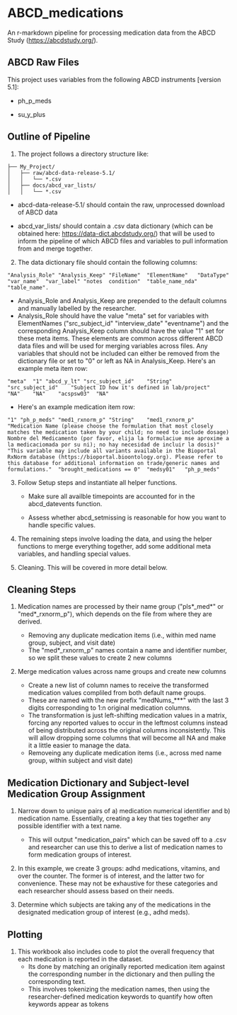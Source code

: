 # ABCD_medications
An r-markdown pipeline for processing medication data from the ABCD Study (https://abcdstudy.org/).

## ABCD Raw Files ##
This project uses variables from the following ABCD instruments [version 5.1]:

- ph_p_meds

- su_y_plus

## Outline of Pipeline ##
1. The project follows a directory structure like:

```
├── My_Project/
│   ├── raw/abcd-data-release-5.1/
│   │   └── *.csv
│   ├── docs/abcd_var_lists/
│   │   └── *.csv
```

- abcd-data-release-5.1/ should contain the raw, unprocessed download of ABCD data
  
- abcd\_var\_lists/ should contain a .csv data dictionary (which can be obtained here: https://data-dict.abcdstudy.org/) that will be used to inform the pipeline of which ABCD files and variables to pull information from and merge together.
	
2. The data dictionary file should contain the following columns: 
```
"Analysis_Role"	"Analysis_Keep"	"FileName"	"ElementName"	"DataType"	"var_name"	"var_label"	"notes	condition"	"table_name_nda"	"table_name".
```

- Analysis_Role and Analysis_Keep are prepended to the default columns and manually labelled by the researcher.
- Analysis_Role should have the value "meta" set for variables with ElementNames ("src_subject_id"	"interview_date"	"eventname") and the corresponding Analysis_Keep column should have the value "1" set for these meta items. These elements are common across different ABCD data files and will be used for merging variables across files. Any variables that should not be included can either be removed from the dictionary file or set to "0" or left as NA in Analysis_Keep. Here's an example meta item row:

```
"meta"	"1"	"abcd_y_lt"	"src_subject_id"	"String"	"src_subject_id"	"Subject ID how it's defined in lab/project"	"NA"	"NA"	"acspsw03"	"NA"
```

- Here's an example medication item row:

```
"1"	"ph_p_meds"	"med1_rxnorm_p"	"String"	"med1_rxnorm_p"	"Medication Name (please choose the formulation that most closely matches the medication taken by your child; no need to include dosage)  Nombre del Medicamento (por favor, elija la formulaciue mse aproxime a la medicaciomada por su ni); no hay necesidad de incluir la dosis)"	"This variable may include all variants available in the Bioportal RxNorm database (https://bioportal.bioontology.org). Please refer to this database for additional information on trade/generic names and formulations."	"brought_medications == 0"	"medsy01"	"ph_p_meds"
```

3. Follow Setup steps and instantiate all helper functions.

	- Make sure all availble timepoints are accounted for in the abcd_datevents function.

	- Assess whether abcd_setmissing is reasonable for how you want to handle specific values.
	
4. The remaining steps involve loading the data, and using the helper functions to merge everything together, add some additional meta variables, and handling special values.

5. Cleaning. This will be covered in more detail below.

## Cleaning Steps ##

1. Medication names are processed by their name group ("pls*_med*" or "med*_rxnorm_p"), which depends on the file from where they are derived.
	- Removing any duplicate medication items (i.e., within med name group, subject, and visit date)
	- The "med*_rxnorm_p" names contain a name and identifier number, so we split these values to create 2 new columns

3. Merge medication values across name groups and create new columns
	- Create a new list of column names to receive the transformed medication values compliled from both default name groups. 
	- These are named with the new prefix "medNums_***" with the last 3 digits corresponding to 1:n original medication columns.
	- The transformation is just left-shifting medication values in a matrix, forcing any reported values to occur in the leftmost columns instead of being distributed across the original columns inconsistently. This will allow dropping some columns that will become all NA and make it a little easier to manage the data.
	- Removeing any duplicate medication items (i.e., across med name group, within subject and visit date)

## Medication Dictionary and Subject-level Medication Group Assignment ##

1. Narrow down to unique pairs of a) medication numerical identifier and b) medication name. Essentially, creating a key that ties together any possible identifier with a text name.
	- This will output "medication_pairs" which can be saved off to a .csv and researcher can use this to derive a list of medication names to form medication groups of interest.

2. In this example, we create 3 groups: adhd medications, vitamins, and over the counter. The former is of interest, and the latter two for convenience. These may not be exhaustive for these categories and each researcher should assess based on their needs.

3. Determine which subjects are taking any of the medications in the designated medication group of interest (e.g., adhd meds).

## Plotting ##

1. This workbook also includes code to plot the overall frequency that each medication is reported in the dataset.
	- Its done by matching an originally reported medication item against the corresponding number in the dictionary and then pulling the corresponding text.
	- This involves tokenizing the medication names, then using the researcher-defined medication keywords to quantify how often keywords appear as tokens
